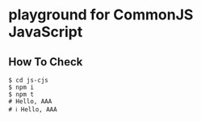 # playground for CommonJS JavaScript

## How To Check

```shell
$ cd js-cjs
$ npm i
$ npm t
# Hello, AAA
# ℹ Hello, AAA   
```
